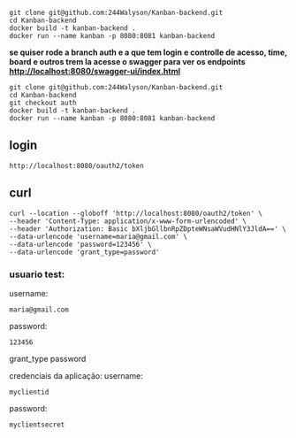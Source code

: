 

```shell
git clone git@github.com:244Walyson/Kanban-backend.git
cd Kanban-backend
docker build -t kanban-backend .
docker run --name kanban -p 8080:8081 kanban-backend
````
**se quiser rode a branch auth e a que tem login e controlle de acesso, time, board e outros trem la acesse o swagger para ver os endpoints [http://localhost:8080/swagger-ui/index.html](http://localhost:8080/swagger-ui/index.html)**

```shell
git clone git@github.com:244Walyson/Kanban-backend.git
cd Kanban-backend
git checkout auth
docker build -t kanban-backend .
docker run --name kanban -p 8080:8081 kanban-backend
````
## login
```shell
http://localhost:8080/oauth2/token
```
## curl
```curl
curl --location --globoff 'http://localhost:8080/oauth2/token' \
--header 'Content-Type: application/x-www-form-urlencoded' \
--header 'Authorization: Basic bXljbGllbnRpZDpteWNsaWVudHNlY3JldA==' \
--data-urlencode 'username=maria@gmail.com' \
--data-urlencode 'password=123456' \
--data-urlencode 'grant_type=password'
```
### usuario test: 
username: 
```plaintext 
maria@gmail.com
```
password:
```plaintext 
123456
```
grant_type password

credenciais da aplicação:
username:
```plaintext 
myclientid
```
password:
```plaintext 
myclientsecret
```
